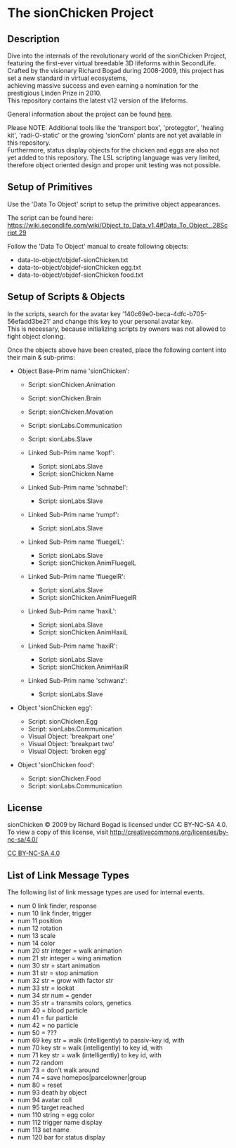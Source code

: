 # The sionChicken Project

## Description
Dive into the internals of the revolutionary world of the sionChicken Project, featuring the first-ever virtual breedable 3D lifeforms within SecondLife. \
Crafted by the visionary Richard Bogad during 2008-2009, this project has set a new standard in virtual ecosystems, \
achieving massive success and even earning a nomination for the prestigious Linden Prize in 2010. \
This repository contains the latest v12 version of the lifeforms.

General information about the project can be found [here](README.md).

Please NOTE: Additional tools like the 'transport box', 'proteggtor', 'healing kit', 'radi-O-static' or the growing 'sionCorn' plants are not yet available in this repository. \
Furthermore, status display objects for the chicken and eggs are also not yet added to this repository.
The LSL scripting language was very limited, therefore object oriented design and proper unit testing was not possible.

## Setup of Primitives

Use the 'Data To Object' script to setup the primitive object appearances.

The script can be found here:
https://wiki.secondlife.com/wiki/Object_to_Data_v1.4#Data_To_Object_.28Script.29

Follow the 'Data To Object' manual to create following objects:
* data-to-object/objdef-sionChicken.txt
* data-to-object/objdef-sionChicken egg.txt
* data-to-object/objdef-sionChicken food.txt

## Setup of Scripts & Objects

In the scripts, search for the avatar key '140c69e0-beca-4dfc-b705-56efadd3be21' and change this key to your personal avatar key. \
This is necessary, because initializing scripts by owners was not allowed to fight object cloning. 

Once the objects above have been created, place the following content into their main & sub-prims:

* Object Base-Prim name 'sionChicken':
    * Script: sionChicken.Animation
    * Script: sionChicken.Brain
    * Script: sionChicken.Movation
    * Script: sionLabs.Communication
    * Script: sionLabs.Slave

    * Linked Sub-Prim name 'kopf':
        * Script: sionLabs.Slave
        * Script: sionChicken.Name

    * Linked Sub-Prim name 'schnabel':
        * Script: sionLabs.Slave

    * Linked Sub-Prim name 'rumpf':
        * Script: sionLabs.Slave

    * Linked Sub-Prim name 'fluegelL':
        * Script: sionLabs.Slave
        * Script: sionChicken.AnimFluegelL

    * Linked Sub-Prim name 'fluegelR':
        * Script: sionLabs.Slave
        * Script: sionChicken.AnimFluegelR

    * Linked Sub-Prim name 'haxiL':
        * Script: sionLabs.Slave
        * Script: sionChicken.AnimHaxiL

    * Linked Sub-Prim name 'haxiR':
        * Script: sionLabs.Slave
        * Script: sionChicken.AnimHaxiR

    * Linked Sub-Prim name 'schwanz':
        * Script: sionLabs.Slave

* Object 'sionChicken egg':
    * Script: sionChicken.Egg
    * Script: sionLabs.Communication
    * Visual Object: 'breakpart one'
    * Visual Object: 'breakpart two'
    * Visual Object: 'broken egg'

* Object 'sionChicken food':
    * Script: sionChicken.Food
    * Script: sionLabs.Communication

## License

sionChicken © 2009 by Richard Bogad is licensed under CC BY-NC-SA 4.0.
To view a copy of this license, visit http://creativecommons.org/licenses/by-nc-sa/4.0/

[CC BY-NC-SA 4.0](license.txt)

## List of Link Message Types

The following list of link message types are used for internal events.

* num 0 link finder, response
* num 10 link finder, trigger
* num 11 position
* num 12 rotation
* num 13 scale
* num 14 color
* num 20 str integer = walk animation
* num 21 str integer = wing animation
* num 30 str <anim> = start animation
* num 31 str <anim> = stop animation
* num 32 str <factor> = grow with factor str
* num 33 str <vector> = lookat
* num 34 str num = gender
* num 35 str <vector> = transmits colors, genetics
* num 40 = blood particle
* num 41 = fur particle
* num 42 = no particle
* num 50 = ???
* num 69 key <id> str <speed> = walk (intelligently) to passiv-key id, with <speed>
* num 70 key <id> str <speed> = walk (intelligently) to key id, with <speed>
* num 71 key <id> str <speed> = walk (intelligently) to key id, with <speed>
* num 72 random
* num 73 = don't walk around
* num 74 = save homepos|parcelowner|group
* num 80 = reset
* num 93 death by object
* num 94 avatar coll
* num 95 target reached
* num 110 string <vector> = egg color
* num 112 trigger name display
* num 113 set name
* num 120 bar for status display
